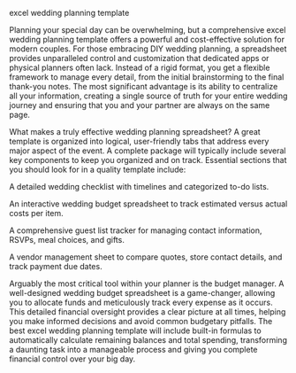excel wedding planning template


Planning your special day can be overwhelming, but a comprehensive excel wedding planning template offers a powerful and cost-effective solution for modern couples. For those embracing DIY wedding planning, a spreadsheet provides unparalleled control and customization that dedicated apps or physical planners often lack. Instead of a rigid format, you get a flexible framework to manage every detail, from the initial brainstorming to the final thank-you notes. The most significant advantage is its ability to centralize all your information, creating a single source of truth for your entire wedding journey and ensuring that you and your partner are always on the same page.



What makes a truly effective wedding planning spreadsheet? A great template is organized into logical, user-friendly tabs that address every major aspect of the event. A complete package will typically include several key components to keep you organized and on track. Essential sections that you should look for in a quality template include:




A detailed wedding checklist with timelines and categorized to-do lists.


An interactive wedding budget spreadsheet to track estimated versus actual costs per item.


A comprehensive guest list tracker for managing contact information, RSVPs, meal choices, and gifts.


A vendor management sheet to compare quotes, store contact details, and track payment due dates.





Arguably the most critical tool within your planner is the budget manager. A well-designed wedding budget spreadsheet is a game-changer, allowing you to allocate funds and meticulously track every expense as it occurs. This detailed financial oversight provides a clear picture at all times, helping you make informed decisions and avoid common budgetary pitfalls. The best excel wedding planning template will include built-in formulas to automatically calculate remaining balances and total spending, transforming a daunting task into a manageable process and giving you complete financial control over your big day.
